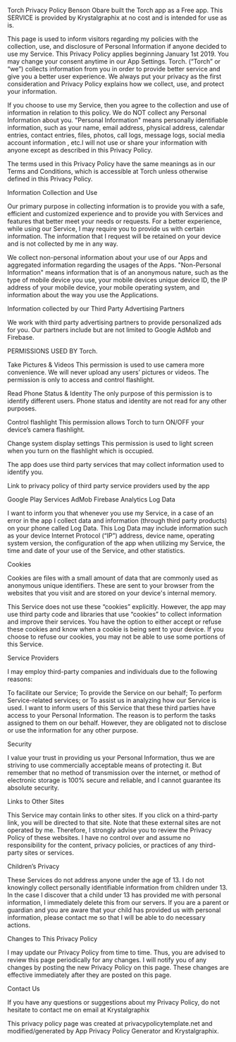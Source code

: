 Torch Privacy Policy
Benson Obare built the Torch app as a Free app. This SERVICE is provided by Krystalgraphix at no cost and is intended for use as is.

This page is used to inform visitors regarding my policies with the collection, use, and disclosure of Personal Information if anyone decided to use my Service. This Privacy Policy applies beginning January 1st 2019. You may change your consent anytime in our App Settings. Torch. (“Torch” or “we”) collects information from you in order to provide better service and give you a better user experience. We always put your privacy as the first consideration and Privacy Policy explains how we collect, use, and protect your information.

If you choose to use my Service, then you agree to the collection and use of information in relation to this policy. We do NOT collect any Personal Information about you. "Personal Information" means personally identifiable information, such as your name, email address, physical address, calendar entries, contact entries, files, photos, call logs, message logs, social media account information , etc.I will not use or share your information with anyone except as described in this Privacy Policy.

The terms used in this Privacy Policy have the same meanings as in our Terms and Conditions, which is accessible at Torch unless otherwise defined in this Privacy Policy.

Information Collection and Use

Our primary purpose in collecting information is to provide you with a safe, efficient and customized experience and to provide you with Services and features that better meet your needs or requests. For a better experience, while using our Service, I may require you to provide us with certain information. The information that I request will be retained on your device and is not collected by me in any way.

We collect non-personal information about your use of our Apps and aggregated information regarding the usages of the Apps. "Non-Personal Information" means information that is of an anonymous nature, such as the type of mobile device you use, your mobile devices unique device ID, the IP address of your mobile device, your mobile operating system, and information about the way you use the Applications.

Information collected by our Third Party Advertising Partners

We work with third party advertising partners to provide personalized ads for you. Our partners include but are not limited to Google AdMob and Firebase.

PERMISSIONS USED BY Torch.

Take Pictures & Videos
This permission is used to use camera more convenience. We will never upload any users’ pictures or videos. The permission is only to access and control flashlight.

Read Phone Status & Identity
The only purpose of this permission is to identify different users. Phone status and identity are not read for any other purposes.

Control flashlight
This permission allows Torch to turn ON/OFF your device’s camera flashlight.

Change system display settings
This permission is used to light screen when you turn on the flashlight which is occupied.

The app does use third party services that may collect information used to identify you.

Link to privacy policy of third party service providers used by the app

Google Play Services
AdMob
Firebase Analytics
Log Data

I want to inform you that whenever you use my Service, in a case of an error in the app I collect data and information (through third party products) on your phone called Log Data. This Log Data may include information such as your device Internet Protocol (“IP”) address, device name, operating system version, the configuration of the app when utilizing my Service, the time and date of your use of the Service, and other statistics.

Cookies

Cookies are files with a small amount of data that are commonly used as anonymous unique identifiers. These are sent to your browser from the websites that you visit and are stored on your device's internal memory.

This Service does not use these “cookies” explicitly. However, the app may use third party code and libraries that use “cookies” to collect information and improve their services. You have the option to either accept or refuse these cookies and know when a cookie is being sent to your device. If you choose to refuse our cookies, you may not be able to use some portions of this Service.

Service Providers

I may employ third-party companies and individuals due to the following reasons:

To facilitate our Service;
To provide the Service on our behalf;
To perform Service-related services; or
To assist us in analyzing how our Service is used.
I want to inform users of this Service that these third parties have access to your Personal Information. The reason is to perform the tasks assigned to them on our behalf. However, they are obligated not to disclose or use the information for any other purpose.

Security

I value your trust in providing us your Personal Information, thus we are striving to use commercially acceptable means of protecting it. But remember that no method of transmission over the internet, or method of electronic storage is 100% secure and reliable, and I cannot guarantee its absolute security.

Links to Other Sites

This Service may contain links to other sites. If you click on a third-party link, you will be directed to that site. Note that these external sites are not operated by me. Therefore, I strongly advise you to review the Privacy Policy of these websites. I have no control over and assume no responsibility for the content, privacy policies, or practices of any third-party sites or services.

Children’s Privacy

These Services do not address anyone under the age of 13. I do not knowingly collect personally identifiable information from children under 13. In the case I discover that a child under 13 has provided me with personal information, I immediately delete this from our servers. If you are a parent or guardian and you are aware that your child has provided us with personal information, please contact me so that I will be able to do necessary actions.

Changes to This Privacy Policy

I may update our Privacy Policy from time to time. Thus, you are advised to review this page periodically for any changes. I will notify you of any changes by posting the new Privacy Policy on this page. These changes are effective immediately after they are posted on this page.

Contact Us

If you have any questions or suggestions about my Privacy Policy, do not hesitate to contact me on email at Krystalgraphix

This privacy policy page was created at privacypolicytemplate.net and modified/generated by App Privacy Policy Generator and Krystalgraphix.
